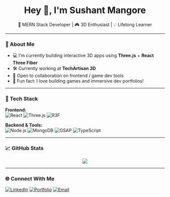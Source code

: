 <h1 align="center">Hey 👋, I'm Sushant Mangore</h1>

<p align="center">
  🚀 MERN Stack Developer | 🎮 3D Enthusiast | 💡 Lifelong Learner
</p>

---

### 🧠 About Me

- 💻 I’m currently building interactive 3D apps using **Three.js** + **React Three Fiber**
- 🛠️ Currently working at **TechArtisan 3D**
- 🚀 Open to collaboration on frontend / game dev tools
- 🧩 Fun fact: I love building games and immersive dev portfolios!

---

### 🔧 Tech Stack

**Frontend:**  
![React](https://img.shields.io/badge/React-20232A?style=for-the-badge&logo=react&logoColor=61DAFB)
![Three.js](https://img.shields.io/badge/Three.js-000000?style=for-the-badge&logo=three.js&logoColor=white)
![R3F](https://img.shields.io/badge/R3F-20232A?style=for-the-badge&logo=react&logoColor=white)

**Backend & Tools:**  
![Node.js](https://img.shields.io/badge/Node.js-339933?style=for-the-badge&logo=nodedotjs&logoColor=white)
![MongoDB](https://img.shields.io/badge/MongoDB-4EA94B?style=for-the-badge&logo=mongodb&logoColor=white)
![GSAP](https://img.shields.io/badge/GSAP-88CE02?style=for-the-badge&logo=greensock&logoColor=black)
![TypeScript](https://img.shields.io/badge/TypeScript-007ACC?style=for-the-badge&logo=typescript&logoColor=white)

---

### 📈 GitHub Stats

<p align="center">
  <img src="https://github-readme-stats.vercel.app/api?username=Sushant-Coder-01&show_icons=true&theme=radical" />
</p>

---

### 🌐 Connect With Me

[![LinkedIn](https://img.shields.io/badge/LinkedIn-blue?style=flat&logo=linkedin)](https://www.linkedin.com/in/sushant-mangore/)
[![Portfolio](https://img.shields.io/badge/Portfolio-visit-brightgreen)](https://sushant-coder-01.github.io/My-Portfolio)
[![Email](https://img.shields.io/badge/Email-contact-red)](mailto:sushantmangore45@gmail.com)
